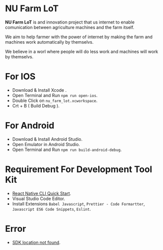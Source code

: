 # NU Farm LoT
 **NU Farm LoT** is and innovation project that us internet to enable comunication between agriculture machines and the farm itself.  
 
  We aim to help farmer with the power of internet by making the farm and machines work automatically by themselvs.  
  
  We believe in a worl where people will do less work and machines will work by themselvs.
# For IOS
+ Download & Install Xcode .
+ Open Terminal and Run `npm run open-ios`.
+ Double Click on `nu_farm_lot.xcworkspace`.
+ Crt + B ( Build Debug ).
# For Android
+ Download & Install Android Studio.
+ Open Emulator in Android Studio.
+ Open Terminal and Run `npm run build-android-debug`.


# Requirement For Development Tool Kit
+ [React Native CLI Quick Start](https://reactnative.dev/docs/environment-setup).
+ Visual Studio Code Editor.
+ Install Extensions `Babel Javascript`, `Prettier - Code Formartter`, `Javascript ES6 Code Snippets`, `Eslint`.


# Error
+ [SDK location not found](https://stackoverflow.com/questions/27620262/sdk-location-not-found-define-location-with-sdk-dir-in-the-local-properties-fil/35702596).
